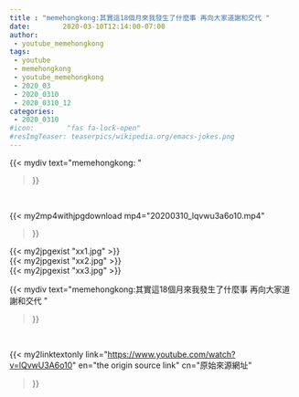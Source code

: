 ```yaml
---
title : "memehongkong:其實這18個月來我發生了什麼事 再向大家道謝和交代 "
date:        2020-03-10T12:14:00-07:00
author:
 - youtube_memehongkong
tags:
 - youtube
 - memehongkong
 - youtube_memehongkong
 - 2020_03
 - 2020_0310
 - 2020_0310_12
categories:
 - 2020_0310
#icon:        "fas fa-lock-open"
#resImgTeaser: teaserpics/wikipedia.org/emacs-jokes.png
---
```


{{< mydiv text="memehongkong: "
>}}
<br>


{{< my2mp4withjpgdownload mp4="20200310_lqvwu3a6o10.mp4"
>}}

{{< my2jpgexist "xx1.jpg" >}}<br>
{{< my2jpgexist "xx2.jpg" >}}<br>
{{< my2jpgexist "xx3.jpg" >}}<br>



{{< mydiv text="memehongkong:其實這18個月來我發生了什麼事 再向大家道謝和交代 "
>}}
<br>

{{< my2linktextonly link="https://www.youtube.com/watch?v=lQvwU3A6o10"
en="the origin source link" cn="原始來源網址"
>}}


<br>

